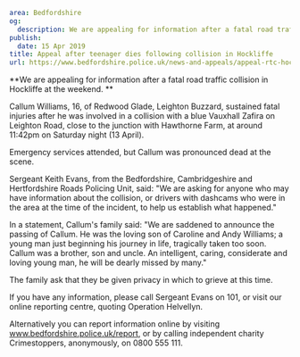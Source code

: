 ```yaml
area: Bedfordshire
og:
  description: We are appealing for information after a fatal road traffic collision on Leighton Road, close to the junction with Hawthorne Farm, at around 11:42pm on Saturday night (13 April).
publish:
  date: 15 Apr 2019
title: Appeal after teenager dies following collision in Hockliffe
url: https://www.bedfordshire.police.uk/news-and-appeals/appeal-rtc-hockliffe-april19
```

**We are appealing for information after a fatal road traffic collision in Hockliffe at the weekend. **

Callum Williams, 16, of Redwood Glade, Leighton Buzzard, sustained fatal injuries after he was involved in a collision with a blue Vauxhall Zafira on Leighton Road, close to the junction with Hawthorne Farm, at around 11:42pm on Saturday night (13 April).

Emergency services attended, but Callum was pronounced dead at the scene.

Sergeant Keith Evans, from the Bedfordshire, Cambridgeshire and Hertfordshire Roads Policing Unit, said: "We are asking for anyone who may have information about the collision, or drivers with dashcams who were in the area at the time of the incident, to help us establish what happened."

In a statement, Callum's family said: "We are saddened to announce the passing of Callum. He was the loving son of Caroline and Andy Williams; a young man just beginning his journey in life, tragically taken too soon. Callum was a brother, son and uncle. An intelligent, caring, considerate and loving young man, he will be dearly missed by many."

The family ask that they be given privacy in which to grieve at this time.

If you have any information, please call Sergeant Evans on 101, or visit our online reporting centre, quoting Operation Helvellyn.

Alternatively you can report information online by visiting www.bedfordshire.police.uk/report, or by calling independent charity Crimestoppers, anonymously, on 0800 555 111.
